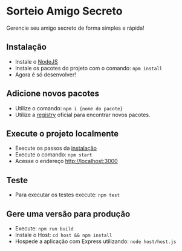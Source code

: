 # Sorteio Amigo Secreto

Gerencie seu amigo secreto de forma simples e rápida!

## Instalação

- Instale o [NodeJS](https://nodejs.org/en/)
- Instale os pacotes do projeto com o comando: `npm install`
- Agora é só desenvolver!

## Adicione novos pacotes

- Utilize o comando: `npm i {nome do pacote}`
- Utilize a [registry](https://www.npmjs.com/) oficial para encontrar novos pacotes.

## Execute o projeto localmente

- Execute os passos da [instalação](#Instalação)
- Execute o comando: `npm start`
- Acesse o endereço [http://localhost:3000](http://localhost:3000)

## Teste

- Para executar os testes execute: `npm test`

## Gere uma versão para produção

- Execute: `npm run build`
- Instale o Host: `cd host && npm install`
- Hospede a aplicação com Express utilizando: `node host/host.js`
